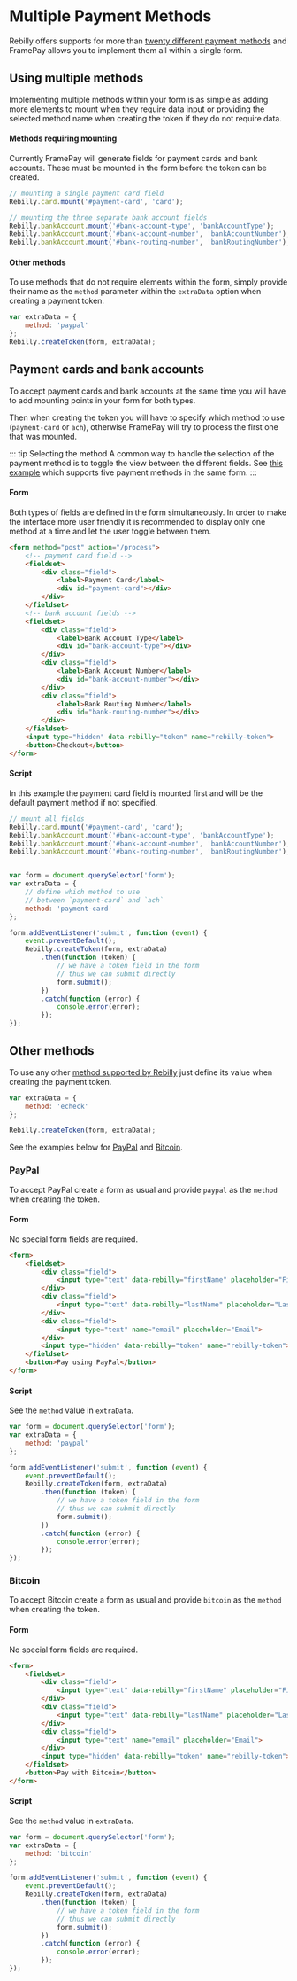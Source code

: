 # Multiple Payment Methods

Rebilly offers supports for more than [twenty different payment methods](https://rebilly.github.io/RebillyAPI/#operation/paymentTokenCreation) and FramePay allows you to implement them all within a single form.


## Using multiple methods

Implementing multiple methods within your form is as simple as adding more elements to mount when they require data input or providing the selected method name when creating the token if they do not require data. 

#### Methods requiring mounting
Currently FramePay will generate fields for payment cards and bank accounts. These must be mounted in the form before the token can be created.

```js
// mounting a single payment card field
Rebilly.card.mount('#payment-card', 'card');

// mounting the three separate bank account fields
Rebilly.bankAccount.mount('#bank-account-type', 'bankAccountType');
Rebilly.bankAccount.mount('#bank-account-number', 'bankAccountNumber');
Rebilly.bankAccount.mount('#bank-routing-number', 'bankRoutingNumber');
``` 

#### Other methods

To use methods that do not require elements within the form, simply provide their name as the `method` parameter within the `extraData` option when creating a payment token.

```js
var extraData = {
    method: 'paypal'
};
Rebilly.createToken(form, extraData);
```

## Payment cards and bank accounts

To accept payment cards and bank accounts at the same time you will have to add mounting points in your form for both types. 

Then when creating the token you will have to specify which method to use (`payment-card` or `ach`), otherwise FramePay will try to process the first one that was mounted.

::: tip Selecting the method
A common way to handle the selection of the payment method is to toggle the view between the different fields. See [this example](/examples/#multiple-payment-methods) which supports five payment methods in the same form.
:::

#### Form

Both types of fields are defined in the form simultaneously. In order to make the interface more user friendly it is recommended to display only one method at a time and let the user toggle between them.

```html
<form method="post" action="/process">
    <!-- payment card field -->
    <fieldset>
        <div class="field">
            <label>Payment Card</label>
            <div id="payment-card"></div>
        </div>
    </fieldset>
    <!-- bank account fields -->
    <fieldset>
        <div class="field">
            <label>Bank Account Type</label>
            <div id="bank-account-type"></div>
        </div>
        <div class="field">
            <label>Bank Account Number</label>
            <div id="bank-account-number"></div>
        </div>
        <div class="field">
            <label>Bank Routing Number</label>
            <div id="bank-routing-number"></div>
        </div>
    </fieldset>
    <input type="hidden" data-rebilly="token" name="rebilly-token">
    <button>Checkout</button>
</form>
```

#### Script

In this example the payment card field is mounted first and will be the default payment method if not specified.

```js
// mount all fields
Rebilly.card.mount('#payment-card', 'card');
Rebilly.bankAccount.mount('#bank-account-type', 'bankAccountType');
Rebilly.bankAccount.mount('#bank-account-number', 'bankAccountNumber');
Rebilly.bankAccount.mount('#bank-routing-number', 'bankRoutingNumber');


var form = document.querySelector('form');
var extraData = {
    // define which method to use
    // between `payment-card` and `ach`
    method: 'payment-card'
};

form.addEventListener('submit', function (event) {
    event.preventDefault();
    Rebilly.createToken(form, extraData)
        .then(function (token) {
            // we have a token field in the form
            // thus we can submit directly
            form.submit();
        })
        .catch(function (error) {
            console.error(error);
        });
});
```

## Other methods

To use any other [method supported by Rebilly](https://rebilly.github.io/RebillyAPI/#operation/paymentTokenCreation) just define its value when creating the payment token.

```js
var extraData = {
    method: 'echeck'
};

Rebilly.createToken(form, extraData);
```

See the examples below for [PayPal](/guide/multiple-methods.html#paypal) and [Bitcoin](/guide/multiple-methods.html#bitcoin).

### PayPal

To accept PayPal create a form as usual and provide `paypal` as the `method` when creating the token.

#### Form

No special form fields are required.

```html
<form>
    <fieldset>
        <div class="field">
            <input type="text" data-rebilly="firstName" placeholder="First Name">
        </div>
        <div class="field">
            <input type="text" data-rebilly="lastName" placeholder="Last Name">
        </div>
        <div class="field">
            <input type="text" name="email" placeholder="Email">
        </div>
        <input type="hidden" data-rebilly="token" name="rebilly-token">
    </fieldset>
    <button>Pay using PayPal</button>
</form>
```

#### Script

See the `method` value in `extraData`.

```js
var form = document.querySelector('form');
var extraData = {
    method: 'paypal'
};

form.addEventListener('submit', function (event) {
    event.preventDefault();
    Rebilly.createToken(form, extraData)
        .then(function (token) {
            // we have a token field in the form
            // thus we can submit directly
            form.submit();
        })
        .catch(function (error) {
            console.error(error);
        });
});
```

### Bitcoin

To accept Bitcoin create a form as usual and provide `bitcoin` as the `method` when creating the token.

#### Form

No special form fields are required.

```html
<form>
    <fieldset>
        <div class="field">
            <input type="text" data-rebilly="firstName" placeholder="First Name">
        </div>
        <div class="field">
            <input type="text" data-rebilly="lastName" placeholder="Last Name">
        </div>
        <div class="field">
            <input type="text" name="email" placeholder="Email">
        </div>
        <input type="hidden" data-rebilly="token" name="rebilly-token">
    </fieldset>
    <button>Pay with Bitcoin</button>
</form>
```

#### Script

See the `method` value in `extraData`.

```js
var form = document.querySelector('form');
var extraData = {
    method: 'bitcoin'
};

form.addEventListener('submit', function (event) {
    event.preventDefault();
    Rebilly.createToken(form, extraData)
        .then(function (token) {
            // we have a token field in the form
            // thus we can submit directly
            form.submit();
        })
        .catch(function (error) {
            console.error(error);
        });
});
```

